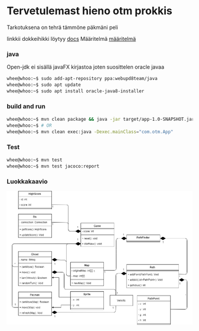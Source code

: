 # Tervetulemast hieno otm prokkis
Tarkotuksena on tehrä tämmöne päkmäni peli

linkkii dokkeihikki löytyy [docs](https://github.com/haapseem/otm-harjoitustyo/tree/master/harjoitustyo/doc)
Määritelmä [määritelmä](https://github.com/haapseem/otm-harjoitustyo/tree/master/harjoitustyo/doc/hahmotelma.md)

### java
Open-jdk ei sisällä javaFX kirjastoa joten suosittelen oracle javaa

```bash
whee@whoo:~$ sudo add-apt-repository ppa:webupd8team/java
whee@whoo:~$ sudo apt update
whee@whoo:~$ sudo apt install oracle-java8-installer
```

### build and run
```bash
whee@whoo:~$ mvn clean package && java -jar target/app-1.0-SNAPSHOT.jar
whee@whoo:~$ # OR
whee@whoo:~$ mvn clean exec:java -Dexec.mainClass="com.otm.App"
```

### Test
```bash
whee@whoo:~$ mvn test
whee@whoo:~$ mvn test jacoco:report
```

### Luokkakaavio
![luokkakaavio](https://github.com/haapseem/otm-harjoitustyo/blob/master/harjoitustyo/doc/luokkaKaavio.png?raw=true)
